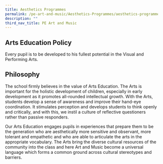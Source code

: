 ```yaml
---
title: Aesthetics Programmes
permalink: /pe-art-and-music/Aesthetics-Programmes/aesthetics-programmes/
description: ""
third_nav_title: PE Art and Music
---
```





Arts Education Policy
---------------------

Every pupil is to be developed to his fullest potential in the Visual and Performing Arts.

Philosophy
----------

The school firmly believes in the value of Arts Education. The Arts is important for the holistic development of children, especially in early development as it promotes all-rounded intellectual growth. With the Arts, students develop a sense of awareness and improve their hand-eye coordination. It stimulates perception and develops students to think openly and critically, and with this, we instil a culture of reflective questioners rather than passive responders.

Our Arts Education engages pupils in experiences that prepare them to be the generation who are aesthetically more sensitive and observant, more tolerant and empathetic and who are able to articulate the arts in the appropriate vocabulary. The Arts bring the diverse cultural resources of the community into the class and here Art and Music become a universal language which forms a common ground across cultural stereotypes and barriers.




